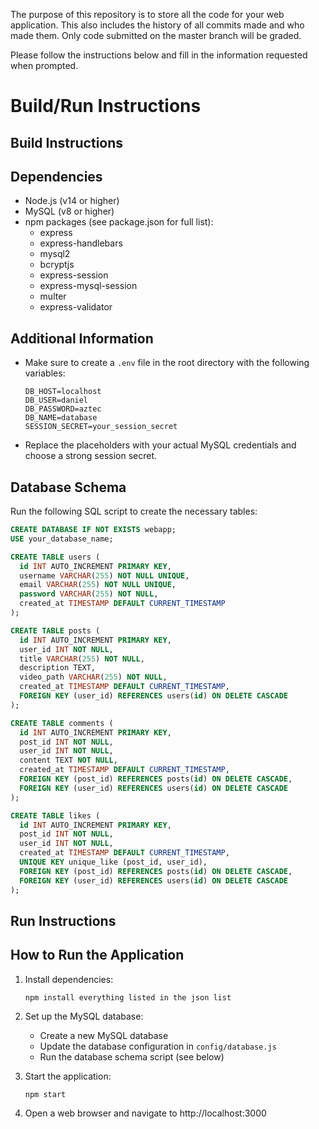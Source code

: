 
The purpose of this repository is to store all the code for your web application. This also includes the history of all commits made and who made them. Only code submitted on the master branch will be graded.

Please follow the instructions below and fill in the information requested when prompted.


# Build/Run Instructions

## Build Instructions
## Dependencies

- Node.js (v14 or higher)
- MySQL (v8 or higher)
- npm packages (see package.json for full list):
  - express
  - express-handlebars
  - mysql2
  - bcryptjs
  - express-session
  - express-mysql-session
  - multer
  - express-validator

## Additional Information

- Make sure to create a `.env` file in the root directory with the following variables:
  ```
  DB_HOST=localhost
  DB_USER=daniel
  DB_PASSWORD=aztec
  DB_NAME=database
  SESSION_SECRET=your_session_secret
  ```

- Replace the placeholders with your actual MySQL credentials and choose a strong session secret.

## Database Schema

Run the following SQL script to create the necessary tables:

```sql
CREATE DATABASE IF NOT EXISTS webapp;
USE your_database_name;

CREATE TABLE users (
  id INT AUTO_INCREMENT PRIMARY KEY,
  username VARCHAR(255) NOT NULL UNIQUE,
  email VARCHAR(255) NOT NULL UNIQUE,
  password VARCHAR(255) NOT NULL,
  created_at TIMESTAMP DEFAULT CURRENT_TIMESTAMP
);

CREATE TABLE posts (
  id INT AUTO_INCREMENT PRIMARY KEY,
  user_id INT NOT NULL,
  title VARCHAR(255) NOT NULL,
  description TEXT,
  video_path VARCHAR(255) NOT NULL,
  created_at TIMESTAMP DEFAULT CURRENT_TIMESTAMP,
  FOREIGN KEY (user_id) REFERENCES users(id) ON DELETE CASCADE
);

CREATE TABLE comments (
  id INT AUTO_INCREMENT PRIMARY KEY,
  post_id INT NOT NULL,
  user_id INT NOT NULL,
  content TEXT NOT NULL,
  created_at TIMESTAMP DEFAULT CURRENT_TIMESTAMP,
  FOREIGN KEY (post_id) REFERENCES posts(id) ON DELETE CASCADE,
  FOREIGN KEY (user_id) REFERENCES users(id) ON DELETE CASCADE
);

CREATE TABLE likes (
  id INT AUTO_INCREMENT PRIMARY KEY,
  post_id INT NOT NULL,
  user_id INT NOT NULL,
  created_at TIMESTAMP DEFAULT CURRENT_TIMESTAMP,
  UNIQUE KEY unique_like (post_id, user_id),
  FOREIGN KEY (post_id) REFERENCES posts(id) ON DELETE CASCADE,
  FOREIGN KEY (user_id) REFERENCES users(id) ON DELETE CASCADE
);
```
## Run Instructions
## How to Run the Application

1. Install dependencies:
   ```
   npm install everything listed in the json list
   ```

2. Set up the MySQL database:
   - Create a new MySQL database
   - Update the database configuration in `config/database.js`
   - Run the database schema script (see below)

3. Start the application:
   ```
   npm start
   ```

4. Open a web browser and navigate to http://localhost:3000
